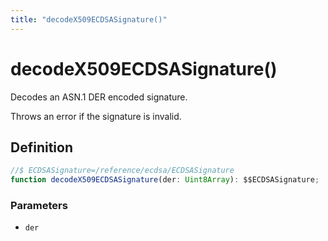```yaml
---
title: "decodeX509ECDSASignature()"
---
```


# decodeX509ECDSASignature()

Decodes an ASN.1 DER encoded signature.

Throws an error if the signature is invalid.

## Definition

```ts
//$ ECDSASignature=/reference/ecdsa/ECDSASignature
function decodeX509ECDSASignature(der: Uint8Array): $$ECDSASignature;
```

### Parameters

- `der`

